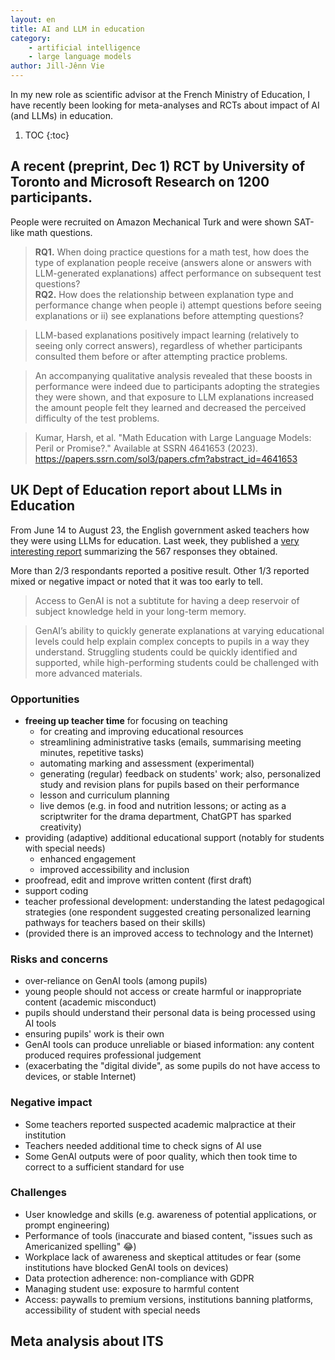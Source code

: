 ```yaml
---
layout: en
title: AI and LLM in education
category:
    - artificial intelligence
    - large language models
author: Jill-Jênn Vie
---
```


In my new role as scientific advisor at the French Ministry of Education, I have recently been looking for meta-analyses and RCTs about impact of AI (and LLMs) in education.

1. TOC
{:toc}

## A recent (preprint, Dec 1) RCT by University of Toronto and Microsoft Research on 1200 participants.

People were recruited on Amazon Mechanical Turk and were shown SAT-like math questions.

> **RQ1.** When doing practice questions for a math test, how does the type of explanation people receive (answers alone or answers with LLM-generated explanations) affect performance on subsequent test questions?  
> **RQ2.** How does the relationship between explanation type and performance change when people i) attempt questions before seeing explanations or ii) see explanations before attempting questions?

> LLM-based explanations positively impact learning (relatively to seeing only correct answers), regardless of whether participants consulted them before or after attempting practice problems.

> An accompanying qualitative analysis revealed that these boosts in performance were indeed due to participants adopting the strategies they were shown, and that exposure to LLM explanations increased the amount people felt they learned and decreased the perceived difficulty of the test problems.

> Kumar, Harsh, et al. "Math Education with Large Language Models: Peril or Promise?." Available at SSRN 4641653 (2023). <https://papers.ssrn.com/sol3/papers.cfm?abstract_id=4641653>

## UK Dept of Education report about LLMs in Education

From June 14 to August 23, the English government asked teachers how they were using LLMs for education.
Last week, they published a [very interesting report](https://assets.publishing.service.gov.uk/media/65609be50c7ec8000d95bddd/Generative_AI_call_for_evidence_summary_of_responses.pdf) summarizing the 567 responses they obtained.

More than 2/3 respondants reported a positive result. Other 1/3 reported mixed or negative impact or noted that it was too early to tell.

> Access to GenAI is not a subtitute for having a deep reservoir of subject knowledge held in your long-term memory.

> GenAI’s ability to quickly generate explanations at varying educational levels could help explain complex concepts to pupils in a way they understand. Struggling students could be quickly identified and
supported, while high-performing students could be challenged with more advanced
materials.

### Opportunities

- **freeing up teacher time** for focusing on teaching
    - for creating and improving educational resources
    - streamlining administrative tasks (emails, summarising meeting minutes, repetitive tasks)
    - automating marking and assessment (experimental)
    - generating (regular) feedback on students' work; also, personalized study and revision plans for pupils based on their performance
    - lesson and curriculum planning
    - live demos (e.g. in food and nutrition lessons; or acting as a scriptwriter for the drama department, ChatGPT has sparked creativity)
- providing (adaptive) additional educational support (notably for students with special needs)
    - enhanced engagement
    - improved accessibility and inclusion
- proofread, edit and improve written content (first draft)
- support coding
- teacher professional development: understanding the latest pedagogical strategies (one respondent suggested creating personalized learning pathways for teachers based on their skills)
- (provided there is an improved access to technology and the Internet)

### Risks and concerns

- over-reliance on GenAI tools (among pupils)
- young people should not access or create harmful or inappropriate content (academic misconduct)
- pupils should understand their personal data is being processed using AI tools
- ensuring pupils' work is their own
- GenAI tools can produce unreliable or biased information: any content produced requires professional judgement
- (exacerbating the "digital divide", as some pupils do not have access to devices, or stable Internet)

### Negative impact

- Some teachers reported suspected academic malpractice at their institution
- Teachers needed additional time to check signs of AI use
- Some GenAI outputs were of poor quality, which then took time to correct to a sufficient standard for use

### Challenges

- User knowledge and skills (e.g. awareness of potential applications, or prompt engineering)
- Performance of tools (inaccurate and biased content, "issues such as Americanized spelling" 😂)
- Workplace lack of awareness and skeptical attitudes or fear (some institutions have blocked GenAI tools on devices)
- Data protection adherence: non-compliance with GDPR
- Managing student use: exposure to harmful content
- Access: paywalls to premium versions, institutions banning platforms, accessibility of student with special needs


## Meta analysis about ITS

